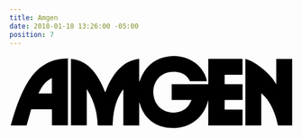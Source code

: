 ```yaml
---
title: Amgen
date: 2018-01-18 13:26:00 -05:00
position: 7
---
```


<svg version="1.1" id="Layer_1" xmlns="http://www.w3.org/2000/svg" xmlns:xlink="http://www.w3.org/1999/xlink" x="0px" y="0px"
	 viewBox="0 0 630.3 164" style="enable-background:new 0 0 630.3 164;" xml:space="preserve">
<g>
	<path d="M363.3,2.1c1.9,0,3.8,0,5.6,0c0.6,0.1,1.1,0.3,1.7,0.3c8.7,0.4,17,2.4,25,5.7c16.8,7.1,29.8,18.3,37.9,34.9
		c2.3,4.8,3.9,9.8,4.8,15.3c-0.6,0-1.2,0-1.7,0c-11.5,0-23,0-34.6,0c-1.2,0-1.7-0.4-2.2-1.4c-4.2-8.7-10.9-14.4-20.1-17.4
		c-8-2.6-16.1-3.1-24.4-1.6c-14.6,2.7-25.4,10.6-31.8,24.1c-4.7,9.8-5.3,20.2-3.1,30.7c3.1,14.5,11,25.5,24.9,31.3
		c11.5,4.8,23.3,4.9,35.1,0.7c8.3-3,14.8-8.2,19.2-15.9c1.6-2.8,2.9-5.8,4.6-9.1c-15,0-29.5,0-44.1,0c0-11.7,0-23.2,0-34.9
		c0.8,0,1.5,0,2.2,0c25.7,0,51.3,0,77,0c2,0,2,0,2-2.1c0-17.4,0-34.8,0-52.2c0-0.6,0-1.2,0-2c0.7,0,1.3,0,1.8,0
		c24.1,0,48.2,0,72.3,0c1.5,0,1.9,0.4,1.9,1.9c-0.1,10.4,0,20.7,0,31.1c0,2.3,0,2.3-2.3,2.3c-11.8,0-23.6,0-35.3,0
		c-2.1,0-2.1,0-2.1,2.2c0,5.5,0,11.1,0,16.6c0,2.2,0,2.2,2.3,2.2c11.8,0,23.7,0,35.5,0c1.5,0,2.1,0.3,2.1,2
		c-0.1,10.4-0.1,20.7,0,31.1c0,1.5-0.4,1.9-1.9,1.9c-12-0.1-24,0-36-0.1c-1.5,0-2,0.4-2,1.9c0.1,5.7,0,11.5,0,17.2
		c0,2.2,0,2.2,2.2,2.2c11.9,0,23.9,0,35.8,0c1.3,0,1.8,0.4,1.8,1.8c-0.1,10.6-0.1,21.2,0,31.8c0,1.5-0.5,1.8-1.9,1.8
		c-24.1,0-48.2,0-72.3,0c-0.6,0-1.1,0-1.9,0c0-18.7,0-37.2,0-55.7c-0.5,0.5-0.6,1-0.7,1.6c-7.4,30.4-33.6,58.4-74.3,59.7
		c-7.4,0.2-14.8-0.3-22-1.9c-13.2-2.7-25-8.4-34.8-17.8c-10.2-9.7-16.6-21.7-20.4-35.1c-0.2-0.6-0.4-1.2-0.6-1.8
		c-0.2,0-0.3,0.1-0.5,0.1c0,16.9,0,33.8,0,50.7c-11.8,0-23.4,0-35.3,0c0-26.6,0-53.1,0-79.7c-0.9,0.6-1.5,1.3-2,2
		c-5.1,7.2-9.1,14.9-12.2,23.2c-6.1,16.1-8.7,32.8-9.4,49.9c-0.1,1.5-0.2,3.1-0.3,4.7c-0.7,0-1.3,0-1.8,0c-9.9,0-19.7,0-29.6,0
		c-1.6,0-1.9-0.6-1.9-2c-0.2-10.8-1.7-21.5-4.1-32c-3.7-15.8-9.7-30.7-18.4-44.5c-0.3-0.5-0.7-0.9-1-1.4c-0.1,0.1-0.3,0.1-0.4,0.2
		c0,26.5,0,53,0,79.5c-11.9,0-23.5,0-35.1,0c0-49.2,0-98.3,0-147.4c0.4,0,0.6,0,0.9,0c10,0.7,19.3,3.8,27.8,8.9
		c12.3,7.4,21.7,17.8,29.5,29.7c6.9,10.5,12.1,21.8,16.8,33.4c0.2,0.6,0.5,1.2,0.8,1.8c0.2-0.1,0.4-0.2,0.4-0.2
		c0.6-1.5,1.2-3,1.8-4.5c6.7-16.7,15-32.3,27.4-45.5c10.3-11.1,22.5-19.1,37.5-22.4c2.8-0.6,5.6-0.9,8.6-1.5c0,17.3,0,34.1,0,50.9
		c0.6-0.4,0.7-0.9,0.9-1.4c2.2-4.9,4-10,6.5-14.7c13.1-24.6,33.9-37.6,61.3-40.5C359,2.6,361.1,2.3,363.3,2.1z"/>
	<path d="M627.5,8.5c0,49.3,0,98.4,0,147.8c-0.6,0-1.2,0-1.8,0c-9.3,0-18.6-0.1-27.8,0c-1.7,0-2.3-0.5-2.6-2.1
		c-2.9-14.3-7.4-28-14.1-41c-5.2-10-11.5-19.2-20.2-26.6c-0.4-0.4-0.9-0.7-1.4-1.1c-0.1-0.1-0.3-0.1-0.6-0.2c0,0.8-0.1,1.6-0.1,2.4
		c0,22.1,0,44.2,0,66.3c0,2.3,0,2.3-2.3,2.3c-10.3,0-20.6,0-31,0c-0.6,0-1.2,0-2,0c0-49.2,0-98.3,0-147.7c1,0.2,1.9,0.4,2.8,0.7
		c8,2.4,15.1,6.5,21.9,11.1c12.9,8.7,24.8,18.8,34.7,30.8c3,3.7,5.4,7.9,8.1,11.9c0.2,0.4,0.4,0.7,1,1.1c0-0.6,0.1-1.3,0.1-1.9
		c0-17,0-34.1,0-51.1c0-3.1-0.2-2.5,2.6-2.5c10.2,0,20.3,0,30.5,0C626,8.5,626.6,8.5,627.5,8.5z"/>
	<path d="M2.8,156.1c0.9-3.1,1.8-6.1,2.6-9C11.2,126.6,18,106.5,26.7,87C32.5,74,39,61.4,47.5,49.9c10.3-13.8,22.7-25.2,38.3-32.9
		c8.9-4.3,18.2-7.2,28-8.3c5.2-0.6,10.5-0.8,15.9-1.2c0,49.7,0,99.1,0,148.6c-11.7,0-23.4,0-35.3,0c0-0.6-0.1-1.3-0.1-1.9
		c0-10.6,0-21.3,0-31.9c0-1.5-0.4-2-2-2c-14.1,0.1-28.3,0.1-42.4,0c-1.4,0-1.9,0.4-2.3,1.7c-3,11-6.1,21.9-9.2,32.9
		c-0.2,0.9-0.5,1.5-1.6,1.4c-11,0-22,0-33,0C3.7,156.2,3.4,156.2,2.8,156.1z M94.3,51.2C78.8,58,71.1,71,64.4,85.3
		c0.8,0,1.4,0.1,1.9,0.1c8.6,0,17.3,0,25.9,0c1.6,0,2-0.4,2-2c-0.1-10.1,0-20.2,0-30.3C94.3,52.5,94.3,52,94.3,51.2z"/>
</g>
</svg>
